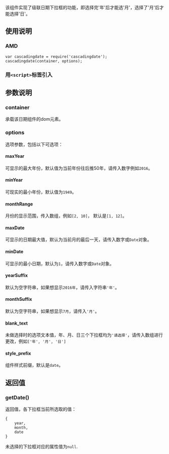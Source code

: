 该组件实现了级联日期下拉框的功能，即选择完'年'后才能选'月'，选择了'月'后才能选择'日'。

## 使用说明

### AMD
```
var cascadingdate = require('cascadingdate');
cascadingdate(container, options);
```
### 用`<script>`标签引入

## 参数说明

### container
承载该日期组件的dom元素。

### options
选项参数，包括以下可选项：

#### maxYear
可显示的最大年份，默认值为当前年份往后推50年，请传入数字例如`2016`。

#### minYear
可现实的最小年份，默认值为`1949`。

#### monthRange
月份的显示范围，传入数组，例如`[2, 10]`， 默认是`[1, 12]`。

#### maxDate
可显示的日期最大值，默认为当前月的最后一天，请传入数字或`Date`对象。

#### minDate
可显示的最小日期，默认为`1`，请传入数字或`Date`对象。

#### yearSuffix
默认为空字符串，如果想显示`2016年`，请传入字符串`'年'`。

#### monthSuffix
默认为空字符串，如果想显示`7月`，请传入`'月'`。

#### blank_text
未做选择时的选项文本值，年、月、日三个下拉框均为`'请选择'`，请传入数组进行更改，例如`['年', '月', '日']`

#### style_prefix
组件样式前缀，默认是`date`。

## 返回值

### getDate()

返回值，各下拉框当前所选取的值：
```
{
    year,
    month,
    date
}
```
未选择的下拉框对应的属性值为`null`.
